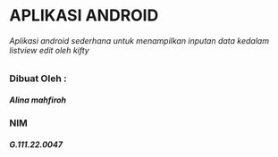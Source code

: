 # APLIKASI ANDROID
###### Aplikasi android sederhana untuk menampilkan inputan data kedalam listview edit oleh kifty

### Dibuat Oleh :
##### Alina mahfiroh
### NIM
##### G.111.22.0047